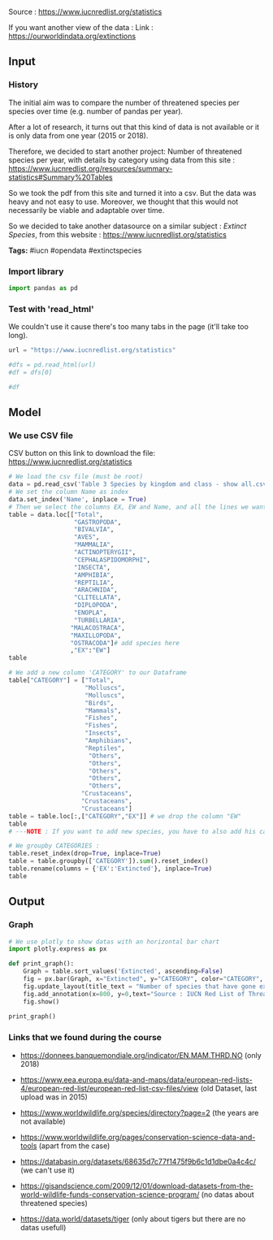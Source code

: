 Source : https://www.iucnredlist.org/statistics

If you want another view of the data : Link : https://ourworldindata.org/extinctions

## Input

### History
The initial aim was to compare the number of threatened species per species over time (e.g. number of pandas per year).

After a lot of research, it turns out that this kind of data is not available or it is only data from one year (2015 or 2018).

Therefore, we decided to start another project: Number of threatened species per year, with details by category using data from this site : https://www.iucnredlist.org/resources/summary-statistics#Summary%20Tables

So we took the pdf from this site and turned it into a csv.
But the data was heavy and not easy to use. Moreover, we thought that this would not necessarily be viable and adaptable over time.

So we decided to take another datasource on a similar subject : *Extinct Species*, from this website : https://www.iucnredlist.org/statistics

**Tags:** #iucn #opendata #extinctspecies

### Import library


```python
import pandas as pd
```

### Test with 'read_html' 
We couldn't use it cause there's too many tabs in the page (it'll take too long).


```python
url = "https://www.iucnredlist.org/statistics"

#dfs = pd.read_html(url)
#df = dfs[0]

#df
```

## Model

### We use CSV file
CSV button on this link to download the file: https://www.iucnredlist.org/statistics


```python
# We load the csv file (must be root)
data = pd.read_csv('Table 3 Species by kingdom and class - show all.csv',',')
# We set the column Name as index
data.set_index('Name', inplace = True)
# Then we select the columns EX, EW and Name, and all the lines we want in the graph
table = data.loc[["Total",
                  "GASTROPODA",
                  "BIVALVIA",
                  "AVES",
                  "MAMMALIA",
                  "ACTINOPTERYGII",
                  "CEPHALASPIDOMORPHI",
                  "INSECTA",
                  "AMPHIBIA",
                  "REPTILIA",
                  "ARACHNIDA",
                  "CLITELLATA",
                  "DIPLOPODA",
                  "ENOPLA",
                  "TURBELLARIA",
                 "MALACOSTRACA",
                 "MAXILLOPODA",
                 "OSTRACODA"]# add species here
                 ,"EX":"EW"]
table
```


```python
# We add a new column 'CATEGORY' to our Dataframe
table["CATEGORY"] = ["Total",
                     "Molluscs",
                     "Molluscs",
                     "Birds",
                     "Mammals",
                     "Fishes",
                     "Fishes",
                     "Insects",
                     "Amphibians",
                     "Reptiles",
                      "Others",
                      "Others",
                      "Others",
                      "Others",
                      "Others",
                    "Crustaceans",
                    "Crustaceans",
                    "Crustaceans"]
table = table.loc[:,["CATEGORY","EX"]] # we drop the column "EW"
table
# ---NOTE : If you want to add new species, you have to also add his category
```


```python
# We groupby CATEGORIES :
table.reset_index(drop=True, inplace=True)
table = table.groupby(['CATEGORY']).sum().reset_index()
table.rename(columns = {'EX':'Extincted'}, inplace=True)
table
```

## Output

### Graph


```python
# We use plotly to show datas with an horizontal bar chart
import plotly.express as px

def print_graph():
    Graph = table.sort_values('Extincted', ascending=False)
    fig = px.bar(Graph, x="Extincted", y="CATEGORY", color="CATEGORY", orientation="h")
    fig.update_layout(title_text = "Number of species that have gone extinct since 1500", title_x = 0.5)
    fig.add_annotation(x=800, y=0,text="Source : IUCN Red List of Threatened Species<br>https://www.iucnredlist.org/statistics",showarrow=False)
    fig.show()
    
print_graph()
```

### Links that we found during the course 

- https://donnees.banquemondiale.org/indicator/EN.MAM.THRD.NO (only 2018)

- https://www.eea.europa.eu/data-and-maps/data/european-red-lists-4/european-red-list/european-red-list-csv-files/view (old Dataset, last upload was in 2015)

- https://www.worldwildlife.org/species/directory?page=2 (the years are not available)

- https://www.worldwildlife.org/pages/conservation-science-data-and-tools (apart from the case)

- https://databasin.org/datasets/68635d7c77f1475f9b6c1d1dbe0a4c4c/ (we can't use it)

- https://gisandscience.com/2009/12/01/download-datasets-from-the-world-wildlife-funds-conservation-science-program/ (no datas about threatened species)

- https://data.world/datasets/tiger (only about tigers but there are no datas usefull)
